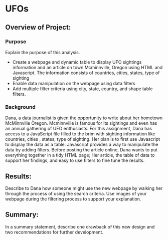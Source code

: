 # UFOs

## Overview of Project:

### Purpose
Explain the purpose of this analysis.

- Create a webpage and dynamic table to display UFO sightings information and an article on town Mcminnville, Oregon using HTML and Javascript. The information consists of countries, cities, states, type of sighting
- Enable data manipulation on the webpage using data filters
- Add multiple filter criteria using city, state, country, and shape table filters.

### Background
Dana, a data journalist is given the opportunity to write about her hometown McMinnville Oregon. Mcminnville is famous for its sightings and even  has an annual gathering of UFO enthusiasts. For this assignment, Dana has access to a JavaScript file filled to the brim with sighting information like countries, cities , states, type of sighting. Her plan is to first use Javascript to display the data as a table. Javascript provides a way to manipulate the data by adding filters. Before posting the article online, Dana wants to put everything together in a tidy HTML page; Her article, the table of data to support her findings, and easy to use filters to fine tune the results.








## Results: 
Describe to Dana how someone might use the new webpage by walking her through the process of using the search criteria. Use images of your webpage during the filtering process to support your explanation.

## Summary: 
In a summary statement, describe one drawback of this new design and two recommendations for further development.
